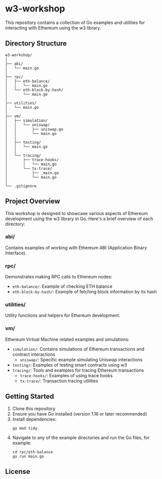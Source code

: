 # w3-workshop

This repository contains a collection of Go examples and utilities for interacting with Ethereum using the w3 library.

## Directory Structure

```
w3-workshop/
│
├── abi/
│   └── main.go
│
├── rpc/
│   ├── eth-balance/
│   │   └── main.go
│   └── eth-block-by-hash/
│       └── main.go
│
├── utilities/
│   └── main.go
│
├── vm/
│   ├── simulation/
│   │   └── uniswap/
│   │       ├── uniswap.go
│   │       └── main.go
│   │
│   ├── testing/
│   │   └── main.go
│   │
│   └── tracing/
│       ├── trace-hooks/
│       │   └── main.go
│       └── tx-trace/
│           ├── _main.go
│           └── main.go
│
└── .gitignore
```

## Project Overview

This workshop is designed to showcase various aspects of Ethereum development using the w3 library in Go. Here's a brief overview of each directory:

### abi/
Contains examples of working with Ethereum ABI (Application Binary Interface).

### rpc/
Demonstrates making RPC calls to Ethereum nodes:
- `eth-balance/`: Example of checking ETH balance
- `eth-block-by-hash/`: Example of fetching block information by its hash

### utilities/
Utility functions and helpers for Ethereum development.

### vm/
Ethereum Virtual Machine related examples and simulations:
- `simulation/`: Contains simulations of Ethereum transactions and contract interactions
    - `uniswap/`: Specific example simulating Uniswap interactions
- `testing/`: Examples of testing smart contracts using w3
- `tracing/`: Tools and examples for tracing Ethereum transactions
    - `trace-hooks/`: Examples of using trace hooks
    - `tx-trace/`: Transaction tracing utilities

## Getting Started

1. Clone this repository
2. Ensure you have Go installed (version 1.16 or later recommended)
3. Install dependencies:
   ```
   go mod tidy
   ```
4. Navigate to any of the example directories and run the Go files, for example:
   ```
   cd rpc/eth-balance
   go run main.go
   ```

## License

[//]: # ([])